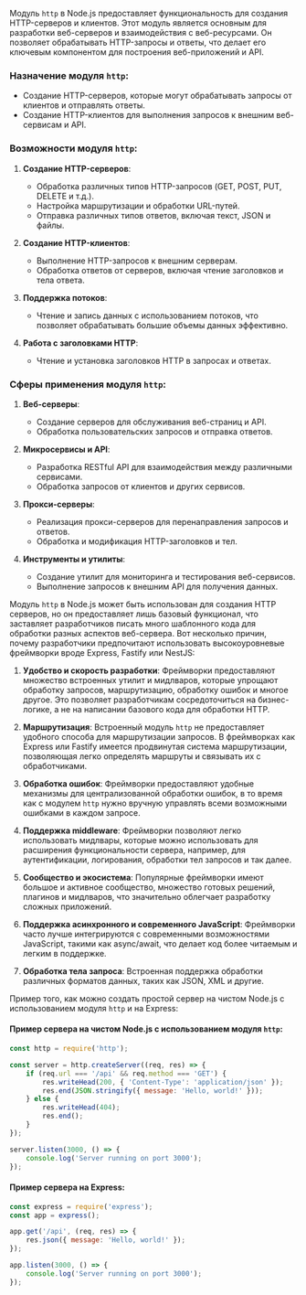 Модуль `http` в Node.js предоставляет функциональность для создания HTTP-серверов и клиентов. Этот модуль является основным для разработки веб-серверов и взаимодействия с веб-ресурсами. Он позволяет обрабатывать HTTP-запросы и ответы, что делает его ключевым компонентом для построения веб-приложений и API.

### Назначение модуля `http`:

- Создание HTTP-серверов, которые могут обрабатывать запросы от клиентов и отправлять ответы.
- Создание HTTP-клиентов для выполнения запросов к внешним веб-сервисам и API.

### Возможности модуля `http`:

1. **Создание HTTP-серверов**:
   - Обработка различных типов HTTP-запросов (GET, POST, PUT, DELETE и т.д.).
   - Настройка маршрутизации и обработки URL-путей.
   - Отправка различных типов ответов, включая текст, JSON и файлы.

2. **Создание HTTP-клиентов**:
   - Выполнение HTTP-запросов к внешним серверам.
   - Обработка ответов от серверов, включая чтение заголовков и тела ответа.

3. **Поддержка потоков**:
   - Чтение и запись данных с использованием потоков, что позволяет обрабатывать большие объемы данных эффективно.

4. **Работа с заголовками HTTP**:
   - Чтение и установка заголовков HTTP в запросах и ответах.

### Сферы применения модуля `http`:

1. **Веб-серверы**:
   - Создание серверов для обслуживания веб-страниц и API.
   - Обработка пользовательских запросов и отправка ответов.

2. **Микросервисы и API**:
   - Разработка RESTful API для взаимодействия между различными сервисами.
   - Обработка запросов от клиентов и других сервисов.

3. **Прокси-серверы**:
   - Реализация прокси-серверов для перенаправления запросов и ответов.
   - Обработка и модификация HTTP-заголовков и тел.

4. **Инструменты и утилиты**:
   - Создание утилит для мониторинга и тестирования веб-сервисов.
   - Выполнение запросов к внешним API для получения данных.

Модуль `http` в Node.js может быть использован для создания HTTP серверов, но он предоставляет лишь базовый функционал, что заставляет разработчиков писать много шаблонного кода для обработки разных аспектов веб-сервера. Вот несколько причин, почему разработчики предпочитают использовать высокоуровневые фреймворки вроде Express, Fastify или NestJS:

1. **Удобство и скорость разработки**: Фреймворки предоставляют множество встроенных утилит и мидлваров, которые упрощают обработку запросов, маршрутизацию, обработку ошибок и многое другое. Это позволяет разработчикам сосредоточиться на бизнес-логике, а не на написании базового кода для обработки HTTP.

2. **Маршрутизация**: Встроенный модуль `http` не предоставляет удобного способа для маршрутизации запросов. В фреймворках как Express или Fastify имеется продвинутая система маршрутизации, позволяющая легко определять маршруты и связывать их с обработчиками.

3. **Обработка ошибок**: Фреймворки предоставляют удобные механизмы для централизованной обработки ошибок, в то время как с модулем `http` нужно вручную управлять всеми возможными ошибками в каждом запросе.

4. **Поддержка middleware**: Фреймворки позволяют легко использовать мидлвары, которые можно использовать для расширения функциональности сервера, например, для аутентификации, логирования, обработки тел запросов и так далее.

5. **Сообщество и экосистема**: Популярные фреймворки имеют большое и активное сообщество, множество готовых решений, плагинов и мидлваров, что значительно облегчает разработку сложных приложений.

6. **Поддержка асинхронного и современного JavaScript**: Фреймворки часто лучше интегрируются с современными возможностями JavaScript, такими как async/await, что делает код более читаемым и легким в поддержке.

7. **Обработка тела запроса**: Встроенная поддержка обработки различных форматов данных, таких как JSON, XML и другие.

Пример того, как можно создать простой сервер на чистом Node.js с использованием модуля `http` и на Express:

#### Пример сервера на чистом Node.js с использованием модуля `http`:

```javascript
const http = require('http');

const server = http.createServer((req, res) => {
    if (req.url === '/api' && req.method === 'GET') {
        res.writeHead(200, { 'Content-Type': 'application/json' });
        res.end(JSON.stringify({ message: 'Hello, world!' }));
    } else {
        res.writeHead(404);
        res.end();
    }
});

server.listen(3000, () => {
    console.log('Server running on port 3000');
});
```

#### Пример сервера на Express:

```javascript
const express = require('express');
const app = express();

app.get('/api', (req, res) => {
    res.json({ message: 'Hello, world!' });
});

app.listen(3000, () => {
    console.log('Server running on port 3000');
});
```
